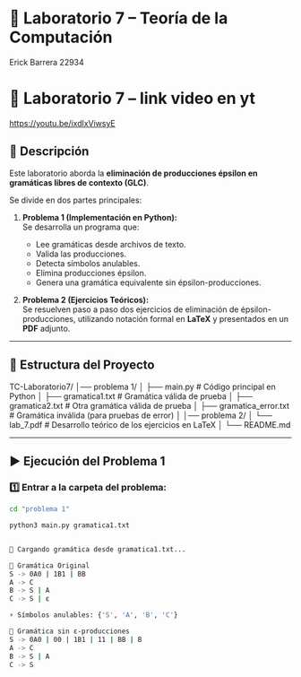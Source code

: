 # 🧮 Laboratorio 7 – Teoría de la Computación

Erick Barrera 22934 
# 🧮 Laboratorio 7 – link video en yt

https://youtu.be/ixdlxViwsyE



## 📌 Descripción
Este laboratorio aborda la **eliminación de producciones épsilon en gramáticas libres de contexto (GLC)**.  

Se divide en dos partes principales:

1. **Problema 1 (Implementación en Python):**  
   Se desarrolla un programa que:
   - Lee gramáticas desde archivos de texto.
   - Valida las producciones.
   - Detecta símbolos anulables.
   - Elimina producciones épsilon.
   - Genera una gramática equivalente sin épsilon-producciones.

2. **Problema 2 (Ejercicios Teóricos):**  
   Se resuelven paso a paso dos ejercicios de eliminación de épsilon-producciones, utilizando notación formal en **LaTeX** y presentados en un **PDF** adjunto.

---

## 📂 Estructura del Proyecto


TC-Laboratorio7/
│── problema 1/
│   ├── main.py             # Código principal en Python
│   ├── gramatica1.txt      # Gramática válida de prueba
│   ├── gramatica2.txt      # Otra gramática válida de prueba
│   ├── gramatica_error.txt # Gramática inválida (para pruebas de error)
│
│── problema 2/
│   └── lab_7.pdf           # Desarrollo teórico de los ejercicios en LaTeX
│
└── README.md




---

## ▶️ Ejecución del Problema 1

### 1️⃣ Entrar a la carpeta del problema:
```bash
cd "problema 1"

python3 main.py gramatica1.txt


📂 Cargando gramática desde gramatica1.txt...

📘 Gramática Original
S -> 0A0 | 1B1 | BB
A -> C
B -> S | A
C -> S | ε

⚡ Símbolos anulables: {'S', 'A', 'B', 'C'}

📘 Gramática sin ε-producciones
S -> 0A0 | 00 | 1B1 | 11 | BB | B
A -> C
B -> S | A
C -> S


